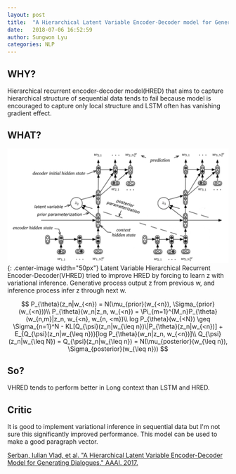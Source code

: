 ```yaml
---
layout: post
title:  "A Hierarchical Latent Variable Encoder-Decoder model for Generating Dialogues"
date:   2018-07-06 16:52:59
author: Sungwon Lyu
categories: NLP
---
```


## WHY? 
Hierarchical recurrent encoder-decoder model(HRED) that aims to capture hierarchical structure of sequential data tends to fail because model is encouraged to capture only local structure and LSTM often has vanishing gradient effect. 

## WHAT?
![image](/assets/images/vhred.png){: .center-image width="50px"}
Latent Variable Hierarchical Recurrent Encoder-Decoder(VHRED) tried to improve HRED by forcing to learn z with variational inference. Generative process output z from previous w, and inference process infer z through next w. 

$$
P_{\theta}(z_n|w_{<n}) = N(\mu_{prior}(w_{<n}), \Sigma_{prior}(w_{<n}))\\
P_{\theta}(w_n|z_n, w_{<n}) = \Pi_{m=1}^{M_n}P_{\theta}(w_{n,m}|z_n, w_{<n}, w_{n, <m})\\
log P_{\theta}(w_{<N}) \geq \Sigma_{n=1}^N - KL[Q_{\psi}(z_n|w_{\leq n})\|P_{\theta}(z_n|w_{<n})] + E_{Q_{\psi}(z_n|w_{\leq n})}[log P_{\theta}(w_n|z_n, w_{<n})]\\
Q_{\psi}(z_n|w_{\leq N}) = Q_{\psi}(z_n|w_{\leq n}) = N(\mu_{posterior}(w_{\leq n}), \Sigma_{posterior}(w_{\leq n}))
$$

## So?
VHRED tends to perform better in Long context than LSTM and HRED. 

## Critic
It is good to implement variational inference in sequential data but I'm not sure this significantly improved performance. This model can be used to make a good paragraph vector.

[Serban, Iulian Vlad, et al. "A Hierarchical Latent Variable Encoder-Decoder Model for Generating Dialogues." AAAI. 2017.
](https://arxiv.org/abs/1605.06069)